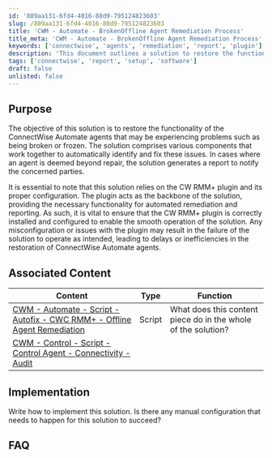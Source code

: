 ```yaml
---
id: '809aa131-6fd4-4016-88d9-795124823603'
slug: /809aa131-6fd4-4016-88d9-795124823603
title: 'CWM - Automate - BrokenOffline Agent Remediation Process'
title_meta: 'CWM - Automate - BrokenOffline Agent Remediation Process'
keywords: ['connectwise', 'agents', 'remediation', 'report', 'plugin']
description: 'This document outlines a solution to restore the functionality of ConnectWise Automate agents that may be broken or frozen. It details the components involved in automatically identifying and fixing issues, as well as the importance of the CW RMM+ plugin for successful implementation.'
tags: ['connectwise', 'report', 'setup', 'software']
draft: false
unlisted: false
---
```


## Purpose

The objective of this solution is to restore the functionality of the ConnectWise Automate agents that may be experiencing problems such as being broken or frozen. The solution comprises various components that work together to automatically identify and fix these issues. In cases where an agent is deemed beyond repair, the solution generates a report to notify the concerned parties.

It is essential to note that this solution relies on the CW RMM+ plugin and its proper configuration. The plugin acts as the backbone of the solution, providing the necessary functionality for automated remediation and reporting. As such, it is vital to ensure that the CW RMM+ plugin is correctly installed and configured to enable the smooth operation of the solution. Any misconfiguration or issues with the plugin may result in the failure of the solution to operate as intended, leading to delays or inefficiencies in the restoration of ConnectWise Automate agents.

## Associated Content

| Content                                                                                       | Type   | Function                                               |
|-----------------------------------------------------------------------------------------------|--------|-------------------------------------------------------|
| [CWM - Automate - Script - Autofix - CWC RMM+ - Offline Agent Remediation](<../cwa/scripts/Autofix - CWC RMM+ - Offline Agent Remediation.md>) | Script | What does this content piece do in the whole of the solution? |
| [CWM - Control - Script - Control Agent - Connectivity - Audit](<../cwa/scripts/ScreenConnect Client - Connectivity - Audit.md>)          |        |                                                       |

## Implementation

Write how to implement this solution. Is there any manual configuration that needs to happen for this solution to succeed?

## FAQ




